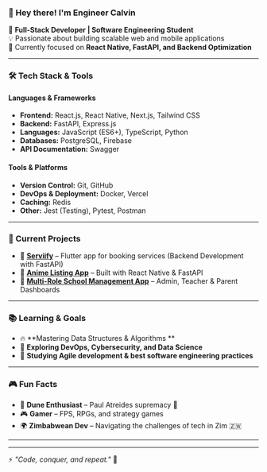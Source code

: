### 👋 Hey there! I'm Engineer Calvin  

🚀 **Full-Stack Developer | Software Engineering Student**  
💡 Passionate about building scalable web and mobile applications  
🎯 Currently focused on **React Native, FastAPI, and Backend Optimization**  

---  

### 🛠️ Tech Stack & Tools

#### **Languages & Frameworks**
- **Frontend:** React.js, React Native, Next.js, Tailwind CSS
- **Backend:** FastAPI, Express.js
- **Languages:** JavaScript (ES6+), TypeScript, Python
- **Databases:** PostgreSQL, Firebase
- **API Documentation:** Swagger 

#### **Tools & Platforms**
- **Version Control:** Git, GitHub
- **DevOps & Deployment:** Docker, Vercel
- **Caching:** Redis
- **Other:** Jest (Testing), Pytest, Postman  

---  

### 🚀 Current Projects
- 💼 **[Serviify](#)** – Flutter app for booking services (Backend Development with FastAPI)
- 📱 **[Anime Listing App](#)** – Built with React Native & FastAPI
- 🏫 **[Multi-Role School Management App](#)** – Admin, Teacher & Parent Dashboards


---  

### 📚 Learning & Goals
- 🔥 **Mastering Data Structures & Algorithms **
- 🎯 **Exploring DevOps, Cybersecurity, and Data Science**
- 📖 **Studying Agile development & best software engineering practices**

---  

### 🎮 Fun Facts
- 🚀 **Dune Enthusiast** – Paul Atreides supremacy 🤴
- 🎮 **Gamer** – FPS, RPGs, and strategy games
- 🌍 **Zimbabwean Dev** – Navigating the challenges of tech in Zim 🇿🇼

---  


---  

⚡ _"Code, conquer, and repeat."_ 🚀

